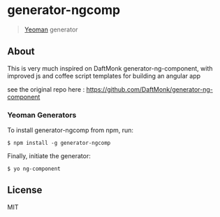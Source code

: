 # generator-ngcomp

> [Yeoman](http://yeoman.io) generator


## About

This is very much inspired on DaftMonk generator-ng-component, with improved js and coffee script templates for building an angular app

see the original repo here : https://github.com/DaftMonk/generator-ng-component

### Yeoman Generators

To install generator-ngcomp from npm, run:

```
$ npm install -g generator-ngcomp
```

Finally, initiate the generator:

```
$ yo ng-component
```
## License

MIT
